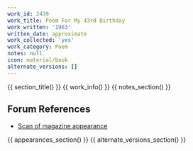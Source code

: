 ```yaml
---
work_id: 2439
work_title: Poem For My 43rd Birthday
work_written: '1963'
written_date: approximate
work_collected: 'yes'
work_category: Poem
notes: null
icon: material/book
alternate_versions: []
---
```


{{ section_title() }}
{{ work_info() }}
{{ notes_section() }}
## Forum References
- [Scan of magazine appearance](https://bukowskiforum.com/threads/wormwood-review-no-12-1963-poem-for-my-43rd-birthday-the-end.12678/)

{{ appearances_section() }}
{{ alternate_versions_section() }}